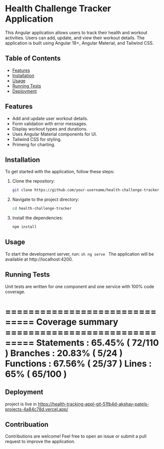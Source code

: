 
# Health Challenge Tracker Application

This Angular application allows users to track their health and workout activities. Users can add, update, and view their workout details. The application is built using Angular 18+, Angular Material, and Tailwind CSS.

## Table of Contents
- [Features](#features)
- [Installation](#installation)
- [Usage](#usage)
- [Running Tests](#running-tests)
- [Deployment](#deployment)


## Features
- Add and update user workout details.
- Form validation with error messages.
- Display workout types and durations.
- Uses Angular Material components for UI.
- Tailwind CSS for styling.
- Primeng for charting.

## Installation
To get started with the application, follow these steps:

1. Clone the repository:
    ```sh
    git clone https://github.com/your-username/health-challenge-tracker.git
    ```

2. Navigate to the project directory:
    ```sh
    cd health-challenge-tracker
    ```

3. Install the dependencies:
    ```sh
    npm install
    ```

## Usage
To start the development server, run:
    ```sh
    ng serve
    ```
The application will be available at http://localhost:4200.


##  Running Tests

Unit tests are written for one component and one service with 100% code coverage.

=============================== Coverage summary ===============================
Statements   : 65.45% ( 72/110 )
Branches     : 20.83% ( 5/24 )
Functions    : 67.56% ( 25/37 )
Lines        : 65% ( 65/100 )
================================================================================


## Deployment 

project is live in https://health-tracking-appl-git-51fb4d-akshay-patels-projects-4a84c78d.vercel.app/


## Contribuation

 Contributions are welcome! Feel free to open an issue or submit a pull request to improve the application.
